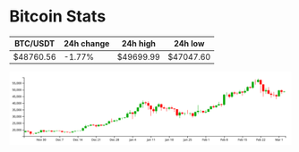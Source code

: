 # Bitcoin Stats

BTC/USDT|24h change|24h high|24h low|
|---|---|---|---|
|$48760.56|-1.77%|$49699.99|$47047.60|

<img src="./chart.svg">
